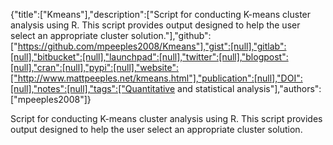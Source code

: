 {"title":["Kmeans"],"description":["Script for conducting K-means cluster analysis using R. This script provides output designed to help the user select an appropriate cluster solution."],"github":["https://github.com/mpeeples2008/Kmeans"],"gist":[null],"gitlab":[null],"bitbucket":[null],"launchpad":[null],"twitter":[null],"blogpost":[null],"cran":[null],"pypi":[null],"website":["http://www.mattpeeples.net/kmeans.html"],"publication":[null],"DOI":[null],"notes":[null],"tags":["Quantitative and statistical analysis"],"authors":["mpeeples2008"]}

Script for conducting K-means cluster analysis using R. This script provides output designed to help the user select an appropriate cluster solution.